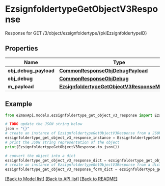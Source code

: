# EzsignfoldertypeGetObjectV3Response

Response for GET /3/object/ezsignfoldertype/{pkiEzsignfoldertypeID}

## Properties

Name | Type | Description | Notes
------------ | ------------- | ------------- | -------------
**obj_debug_payload** | [**CommonResponseObjDebugPayload**](CommonResponseObjDebugPayload.md) |  | 
**obj_debug** | [**CommonResponseObjDebug**](CommonResponseObjDebug.md) |  | [optional] 
**m_payload** | [**EzsignfoldertypeGetObjectV3ResponseMPayload**](EzsignfoldertypeGetObjectV3ResponseMPayload.md) |  | 

## Example

```python
from eZmaxApi.models.ezsignfoldertype_get_object_v3_response import EzsignfoldertypeGetObjectV3Response

# TODO update the JSON string below
json = "{}"
# create an instance of EzsignfoldertypeGetObjectV3Response from a JSON string
ezsignfoldertype_get_object_v3_response_instance = EzsignfoldertypeGetObjectV3Response.from_json(json)
# print the JSON string representation of the object
print(EzsignfoldertypeGetObjectV3Response.to_json())

# convert the object into a dict
ezsignfoldertype_get_object_v3_response_dict = ezsignfoldertype_get_object_v3_response_instance.to_dict()
# create an instance of EzsignfoldertypeGetObjectV3Response from a dict
ezsignfoldertype_get_object_v3_response_form_dict = ezsignfoldertype_get_object_v3_response.from_dict(ezsignfoldertype_get_object_v3_response_dict)
```
[[Back to Model list]](../README.md#documentation-for-models) [[Back to API list]](../README.md#documentation-for-api-endpoints) [[Back to README]](../README.md)


